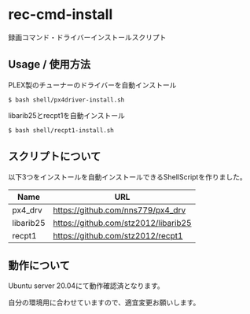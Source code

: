 # rec-cmd-install
録画コマンド・ドライバーインストールスクリプト

## Usage / 使用方法
PLEX製のチューナーのドライバーを自動インストール
```(bash)
$ bash shell/px4driver-install.sh
```

libarib25とrecpt1を自動インストール
```(bash)
$ bash shell/recpt1-install.sh
```

## スクリプトについて
以下3つをインストールを自動インストールできるShellScriptを作りました。

| Name | URL |
| ---- | ---- |
| px4_drv | https://github.com/nns779/px4_drv |
| libarib25 | https://github.com/stz2012/libarib25 |
| recpt1 | https://github.com/stz2012/recpt1 |

## 動作について
Ubuntu server 20.04にて動作確認済となります。

自分の環境用に合わせていますので、適宜変更お願いします。
